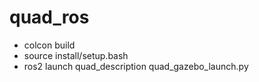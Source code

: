 # quad_ros

- colcon build
- source install/setup.bash
- ros2 launch quad_description quad_gazebo_launch.py